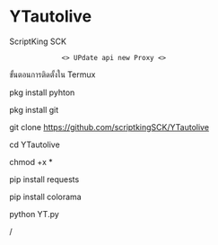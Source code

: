 # YTautolive
ScriptKing SCK

    
                 <> UPdate api new Proxy <>




  ขั้นตอนการติดตั้งใน Termux
  
  pkg install pyhton
  
  
  pkg install git   
  
  
  git clone https://github.com/scriptkingSCK/YTautolive
  
  
  
  cd YTautolive
  
  
  
  chmod +x *
  
  
  pip install requests
  
  
  pip install colorama
  
  
  python YT.py
  

/
